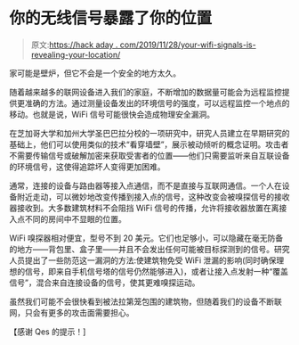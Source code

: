 # 你的无线信号暴露了你的位置

> 原文:[https://hack aday . com/2019/11/28/your-wifi-signals-is-revealing-your-location/](https://hackaday.com/2019/11/28/your-wifi-signals-are-revealing-your-location/)

家可能是壁炉，但它不会是一个安全的地方太久。

随着越来越多的联网设备进入我们的家庭，不断增加的数据量可能会为远程监控提供更准确的方法。通过测量设备发出的环境信号的强度，可以远程监控一个地点的移动。也就是说，WiFi 信号可能很快会造成物理安全漏洞。

在芝加哥大学和加州大学圣巴巴拉分校的一项研究中，研究人员建立在早期研究的基础上，他们可以使用类似的技术“看穿墙壁”，展示被动倾听的概念证明。攻击者不需要传输信号或破解加密来获取受害者的位置——他们只需要监听来自互联设备的环境信号，这使得追踪坏人变得更加困难。

通常，连接的设备与路由器等接入点通信，而不是直接与互联网通信。一个人在设备附近走动，可以微妙地改变传播到接入点的信号，这种改变会被嗅探信号的接收器接收到。大多数建筑材料不会阻挡 WiFi 信号的传播，允许将接收器放置在离接入点不同的房间中不显眼的位置。

WiFi 嗅探器相对便宜，型号不到 20 美元。它们也足够小，可以隐藏在毫无防备的地方——背包里、盒子里——并且不会发出任何可能被目标探测到的信号。研究人员提出了一些防范这一漏洞的方法:使建筑物免受 WiFi 泄漏的影响(同时确保理想的信号，即来自手机信号塔的信号仍然能够进入)，或者让接入点发射一种“覆盖信号”，混合来自连接设备的信号，使其更难嗅探运动。

虽然我们可能不会很快看到被法拉第笼包围的建筑物，但随着我们的设备不断联网，只会有更多的攻击面需要担心。

【感谢 Qes 的提示！]